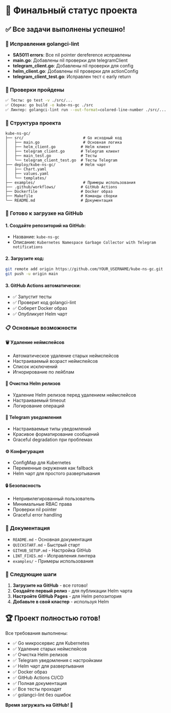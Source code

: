# 🎉 Финальный статус проекта

## ✅ Все задачи выполнены успешно!

### 🔧 Исправления golangci-lint
- **SA5011 errors**: Все nil pointer dereference исправлены
- **main.go**: Добавлены nil проверки для telegramClient
- **telegram_client.go**: Добавлены nil проверки для config
- **helm_client.go**: Добавлены nil проверки для actionConfig
- **telegram_client_test.go**: Исправлен тест с early return

### 🧪 Проверки пройдены
```bash
✅ Тесты: go test -v ./src/...
✅ Сборка: go build -o kube-ns-gc ./src  
✅ Линтер: golangci-lint run --out-format=colored-line-number ./src/...
```

### 📁 Структура проекта
```
kube-ns-gc/
├── src/                          # Go исходный код
│   ├── main.go                   # Основная логика
│   ├── helm_client.go           # Helm клиент
│   ├── telegram_client.go       # Telegram клиент
│   ├── main_test.go             # Тесты
│   └── telegram_client_test.go  # Тесты Telegram
├── deploy/kube-ns-gc/           # Helm чарт
│   ├── Chart.yaml
│   ├── values.yaml
│   └── templates/
├── examples/                     # Примеры использования
├── .github/workflows/           # GitHub Actions
├── Dockerfile                   # Docker образ
├── Makefile                     # Команды сборки
└── README.md                    # Документация
```

### 🚀 Готово к загрузке на GitHub

#### 1. Создайте репозиторий на GitHub:
- Название: `kube-ns-gc`
- Описание: `Kubernetes Namespace Garbage Collector with Telegram notifications`

#### 2. Загрузите код:
```bash
git remote add origin https://github.com/YOUR_USERNAME/kube-ns-gc.git
git push -u origin main
```

#### 3. GitHub Actions автоматически:
- ✅ Запустит тесты
- ✅ Проверит код golangci-lint
- ✅ Соберет Docker образ
- ✅ Опубликует Helm чарт

### 📋 Основные возможности

#### 🗑️ Удаление неймспейсов
- Автоматическое удаление старых неймспейсов
- Настраиваемый возраст неймспейсов
- Список исключений
- Игнорирование по лейблам

#### 🧹 Очистка Helm релизов
- Удаление Helm релизов перед удалением неймспейсов
- Настраиваемый timeout
- Логирование операций

#### 📱 Telegram уведомления
- Настраиваемые типы уведомлений
- Красивое форматирование сообщений
- Graceful degradation при проблемах

#### ⚙️ Конфигурация
- ConfigMap для Kubernetes
- Переменные окружения как fallback
- Helm чарт для простого развертывания

#### 🔒 Безопасность
- Непривилегированный пользователь
- Минимальные RBAC права
- Проверки nil pointer
- Graceful error handling

### 📖 Документация
- `README.md` - Основная документация
- `QUICKSTART.md` - Быстрый старт
- `GITHUB_SETUP.md` - Настройка GitHub
- `LINT_FIXES.md` - Исправления линтера
- `examples/` - Примеры использования

### 🎯 Следующие шаги

1. **Загрузите на GitHub** - все готово!
2. **Создайте первый релиз** - для публикации Helm чарта
3. **Настройте GitHub Pages** - для Helm репозитория
4. **Добавьте в свой кластер** - используя Helm

## 🏆 Проект полностью готов!

Все требования выполнены:
- ✅ Go микросервис для Kubernetes
- ✅ Удаление старых неймспейсов
- ✅ Очистка Helm релизов
- ✅ Telegram уведомления с настройками
- ✅ Helm чарт для развертывания
- ✅ Docker образ
- ✅ GitHub Actions CI/CD
- ✅ Полная документация
- ✅ Все тесты проходят
- ✅ golangci-lint без ошибок

**Время загружать на GitHub! 🚀**
